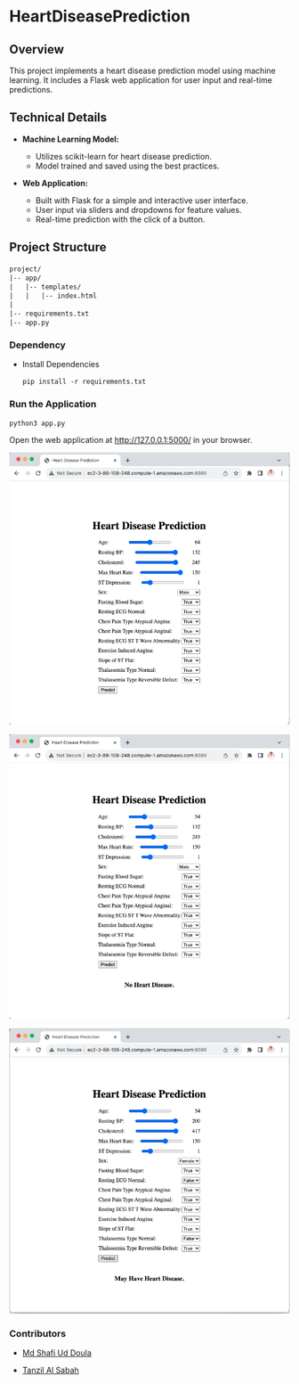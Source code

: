 # HeartDiseasePrediction

## Overview

This project implements a heart disease prediction model using machine learning. It includes a Flask web application for user input and real-time predictions.

## Technical Details

- **Machine Learning Model:**
  - Utilizes scikit-learn for heart disease prediction.
  - Model trained and saved using the best practices.

- **Web Application:**
  - Built with Flask for a simple and interactive user interface.
  - User input via sliders and dropdowns for feature values.
  - Real-time prediction with the click of a button.

## Project Structure

```plaintext
project/
|-- app/
|   |-- templates/
|   |   |-- index.html
| 
|-- requirements.txt
|-- app.py
```

### Dependency
- Install Dependencies
  ```
  pip install -r requirements.txt
  ```
### Run the Application
```
python3 app.py
```
Open the web application at http://127.0.0.1:5000/ in your browser.

![](screenshots/before-predict-operation.png)

![](screenshots/no-heart-disease-operation.png)

![](screenshots/have-heart-disease.png)


### Contributors
- [Md Shafi Ud Doula](https://github.com/shaficse)
  
- [Tanzil Al Sabah](https://github.com/tanziltonmoy)

